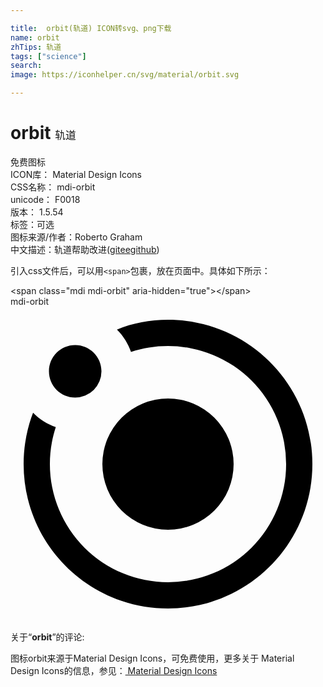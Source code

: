 ```yaml
---

title:  orbit(轨道) ICON转svg、png下载
name: orbit
zhTips: 轨道
tags: ["science"]
search: 
image: https://iconhelper.cn/svg/material/orbit.svg

---
```


# orbit  <small style="font-size: 60%;font-weight: 100">轨道</small>


<div class="detail-page">
<p>
<span><span class="badge-success badge">免费图标</span> </span>
<br/>
<span>
ICON库：
<span class="badge-secondary badge">Material Design Icons</span> 
</span>
<br/>
<span>
CSS名称：
<span class="badge-secondary badge">mdi-orbit</span> 
</span>
<br/>
<span>
unicode：
<span class="badge-secondary badge">F0018</span> 
<copy-btn content='F0018' btn-title=""></copy-btn>
<copy-btn :content='String.fromCodePoint(parseInt("F0018", 16))' btn-title="复制U"></copy-btn>
</span>
<br/>
<span>
版本：
<span class="badge-secondary badge">1.5.54</span> 
</span><br/><span>标签：<span class="badge-light badge"><router-link to="/tags/science.html">可选</router-link></span></span>
<br/>
<span>图标来源/作者：<span class="badge-light badge">Roberto Graham</span></span> 
<br/>
<span class="zh-detail">中文描述：<span class="badge-primary badge">轨道</span><span class="help-link"><span>帮助改进</span>(<a href="https://gitee.com/liuwave/icon-helper/edit/master/json/material/orbit.json" target="_blank" rel="noopener noreferrer">gitee</a><a href="https://github.com/liuwave/icon-helper/edit/master/json/material/orbit.json" target="_blank" rel="noopener noreferrer">github</a></span>)</span><br/>
</p>
</div>
<div class="alert alert-dark">
  <i class="mdi mdi-orbit mdi-48px"></i>
  <i class="mdi mdi-orbit mdi-36px"></i>
  <i class="mdi mdi-orbit mdi-24px"></i>
  <i class="mdi mdi-orbit mdi-18px"></i>
</div>
<div>
  <p>引入css文件后，可以用<code>&lt;span&gt;</code>包裹，放在页面中。具体如下所示：    
  </p>
  <div class="alert alert-primary" style="font-size: 14px">
    &lt;span class="mdi mdi-orbit" aria-hidden="true"&gt;&lt;/span&gt;
    <copy-btn content='<span class="mdi mdi-orbit" aria-hidden="true"></span>'></copy-btn>
  </div>
  <div class="alert alert-secondary">
    <i class="mdi mdi-orbit"
    style="font-size: 24px"
    aria-hidden="true"></i> mdi-orbit
    <copy-btn content="mdi-orbit" btn-title="复制图标名称"></copy-btn>
  </div>
</div>
<div id="svg" class="svg-wrap">
<svg xmlns="http://www.w3.org/2000/svg" viewBox="0 0 24 24"><path d="M8.11,1.75C9.3,1.25 10.62,1 12,1C18.08,1 23,5.92 23,12C23,18.08 18.08,23 12,23C5.92,23 1,18.08 1,12C1,10.62 1.25,9.3 1.72,8.08C2.24,8.61 2.83,8.96 3.45,9.18C3.16,10.07 3,11 3,12A9,9 0 0,0 12,21A9,9 0 0,0 21,12A9,9 0 0,0 12,3C11,3 10.07,3.16 9.18,3.45C8.96,2.83 8.61,2.24 8.11,1.75M4.93,2.93C6.03,2.93 6.93,3.82 6.93,4.93A2,2 0 0,1 4.93,6.93C3.82,6.93 2.93,6.03 2.93,4.93C2.93,3.82 3.82,2.93 4.93,2.93M12,7A5,5 0 0,1 17,12A5,5 0 0,1 12,17A5,5 0 0,1 7,12A5,5 0 0,1 12,7Z" /></svg>
</div>
<detail full-name='mdi-orbit'></detail>
<div class="icon-detail__container">
<p>关于“<b>orbit</b>”的评论:</p>
</div>
<Vssue title="关于“orbit”的评论" />    
<div><p>图标orbit来源于Material Design Icons，可免费使用，更多关于 Material Design Icons的信息，参见：<a target="_blank" href="https://iconhelper.cn/material.html"> Material Design Icons</a>
</p></div>

